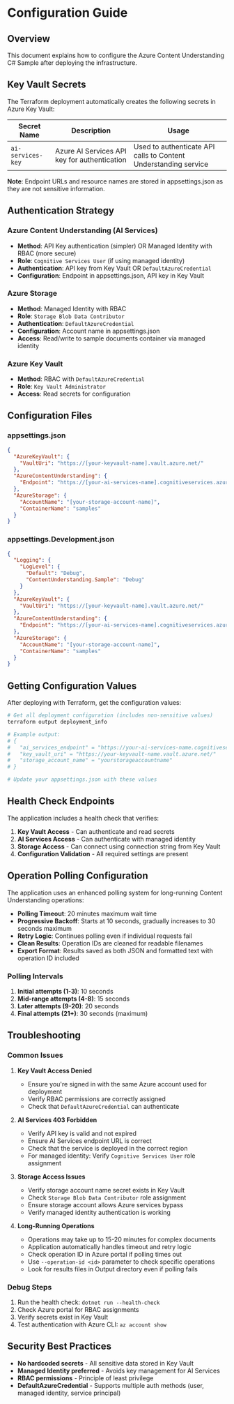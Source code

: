 # Configuration Guide

## Overview
This document explains how to configure the Azure Content Understanding C# Sample after deploying the infrastructure.

## Key Vault Secrets

The Terraform deployment automatically creates the following secrets in Azure Key Vault:

| Secret Name | Description | Usage |
|-------------|-------------|--------|
| `ai-services-key` | Azure AI Services API key for authentication | Used to authenticate API calls to Content Understanding service |

**Note**: Endpoint URLs and resource names are stored in appsettings.json as they are not sensitive information.

## Authentication Strategy

### Azure Content Understanding (AI Services)
- **Method**: API Key authentication (simpler) OR Managed Identity with RBAC (more secure)
- **Role**: `Cognitive Services User` (if using managed identity)
- **Authentication**: API key from Key Vault OR `DefaultAzureCredential`
- **Configuration**: Endpoint in appsettings.json, API key in Key Vault

### Azure Storage
- **Method**: Managed Identity with RBAC
- **Role**: `Storage Blob Data Contributor`
- **Authentication**: `DefaultAzureCredential`
- **Configuration**: Account name in appsettings.json
- **Access**: Read/write to sample documents container via managed identity

### Azure Key Vault
- **Method**: RBAC with `DefaultAzureCredential`
- **Role**: `Key Vault Administrator`
- **Access**: Read secrets for configuration

## Configuration Files

### appsettings.json
```json
{
  "AzureKeyVault": {
    "VaultUri": "https://[your-keyvault-name].vault.azure.net/"
  },
  "AzureContentUnderstanding": {
    "Endpoint": "https://[your-ai-services-name].cognitiveservices.azure.com/"
  },
  "AzureStorage": {
    "AccountName": "[your-storage-account-name]",
    "ContainerName": "samples"
  }
}
```

### appsettings.Development.json
```json
{
  "Logging": {
    "LogLevel": {
      "Default": "Debug",
      "ContentUnderstanding.Sample": "Debug"
    }
  },
  "AzureKeyVault": {
    "VaultUri": "https://[your-keyvault-name].vault.azure.net/"
  },
  "AzureContentUnderstanding": {
    "Endpoint": "https://[your-ai-services-name].cognitiveservices.azure.com/"
  },
  "AzureStorage": {
    "AccountName": "[your-storage-account-name]",
    "ContainerName": "samples"
  }
}
```

## Getting Configuration Values

After deploying with Terraform, get the configuration values:

```bash
# Get all deployment configuration (includes non-sensitive values)
terraform output deployment_info

# Example output:
# {
#   "ai_services_endpoint" = "https://your-ai-services-name.cognitiveservices.azure.com/"
#   "key_vault_uri" = "https://your-keyvault-name.vault.azure.net/"
#   "storage_account_name" = "yourstorageaccountname"
# }

# Update your appsettings.json with these values
```

## Health Check Endpoints

The application includes a health check that verifies:

1. **Key Vault Access** - Can authenticate and read secrets
2. **AI Services Access** - Can authenticate with managed identity
3. **Storage Access** - Can connect using connection string from Key Vault
4. **Configuration Validation** - All required settings are present

## Operation Polling Configuration

The application uses an enhanced polling system for long-running Content Understanding operations:

- **Polling Timeout**: 20 minutes maximum wait time
- **Progressive Backoff**: Starts at 10 seconds, gradually increases to 30 seconds maximum
- **Retry Logic**: Continues polling even if individual requests fail
- **Clean Results**: Operation IDs are cleaned for readable filenames
- **Export Format**: Results saved as both JSON and formatted text with operation ID included

### Polling Intervals
1. **Initial attempts (1-3)**: 10 seconds
2. **Mid-range attempts (4-8)**: 15 seconds  
3. **Later attempts (9-20)**: 20 seconds
4. **Final attempts (21+)**: 30 seconds (maximum)

## Troubleshooting

### Common Issues

1. **Key Vault Access Denied**
   - Ensure you're signed in with the same Azure account used for deployment
   - Verify RBAC permissions are correctly assigned
   - Check that `DefaultAzureCredential` can authenticate

2. **AI Services 403 Forbidden**
   - Verify API key is valid and not expired
   - Ensure AI Services endpoint URL is correct
   - Check that the service is deployed in the correct region
   - For managed identity: Verify `Cognitive Services User` role assignment

3. **Storage Access Issues**
   - Verify storage account name secret exists in Key Vault
   - Check `Storage Blob Data Contributor` role assignment
   - Ensure storage account allows Azure services bypass
   - Verify managed identity authentication is working

4. **Long-Running Operations**
   - Operations may take up to 15-20 minutes for complex documents
   - Application automatically handles timeout and retry logic
   - Check operation ID in Azure portal if polling times out
   - Use `--operation-id <id>` parameter to check specific operations
   - Look for results files in Output directory even if polling fails

### Debug Steps

1. Run the health check: `dotnet run --health-check`
2. Check Azure portal for RBAC assignments
3. Verify secrets exist in Key Vault
4. Test authentication with Azure CLI: `az account show`

## Security Best Practices

- **No hardcoded secrets** - All sensitive data stored in Key Vault
- **Managed Identity preferred** - Avoids key management for AI Services
- **RBAC permissions** - Principle of least privilege
- **DefaultAzureCredential** - Supports multiple auth methods (user, managed identity, service principal)
